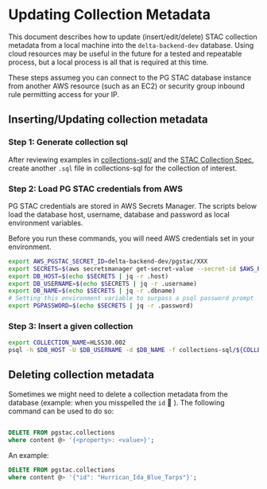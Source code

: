 # Updating Collection Metadata

This document describes how to update (insert/edit/delete) STAC collection metadata from a local machine into the `delta-backend-dev` database. Using cloud resources may be useful in the future for a tested and repeatable process, but a local process is all that is required at this time.

These steps assumeg you can connect to the PG STAC database instance from another AWS resource (such as an EC2) or security group inbound rule permitting access for your IP.

## Inserting/Updating collection metadata

### Step 1: Generate collection sql

After reviewing examples in [collections-sql/](./collections-sql/) and the [STAC Collection Spec](https://github.com/radiantearth/stac-spec/blob/master/collection-spec/README.md), create another `.sql` file in collections-sql for the collection of interest.

### Step 2: Load PG STAC credentials from AWS

PG STAC credentials are stored in AWS Secrets Manager. The scripts below load the database host, username, database and password as local environment variables.

Before you run these commands, you will need AWS credentials set in your environment.

```bash
export AWS_PGSTAC_SECRET_ID=delta-backend-dev/pgstac/XXX
export SECRETS=$(aws secretsmanager get-secret-value --secret-id $AWS_PGSTAC_SECRET_ID | jq -c '.SecretString | fromjson')
export DB_HOST=$(echo $SECRETS | jq -r .host)
export DB_USERNAME=$(echo $SECRETS | jq -r .username)
export DB_NAME=$(echo $SECRETS | jq -r .dbname)
# Setting this environment variable to surpass a psql password prompt
export PGPASSWORD=$(echo $SECRETS | jq -r .password)
```

### Step 3: Insert a given collection

```bash
export COLLECTION_NAME=HLSS30.002
psql -h $DB_HOST -U $DB_USERNAME -d $DB_NAME -f collections-sql/${COLLECTION_NAME}.sql
```

## Deleting collection metadata

Sometimes we might need to delete a collection metadata from the database (example: when you misspelled the `id` :eyes: ).
The following command can be used to do so:

```sql

DELETE FROM pgstac.collections
where content @> '{<property>: <value>}';

```

An example:

```sql
DELETE FROM pgstac.collections
where content @> '{"id": "Hurrican_Ida_Blue_Tarps"}';
```
